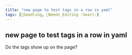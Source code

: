 ```yaml
---
title: "new page to test tags in a row in yaml"
tags: [🌱Seedling, 🧹Needs_Editing :heart:]
---
```

## new page to test tags in a row in yaml
Do the tags show up on the page?